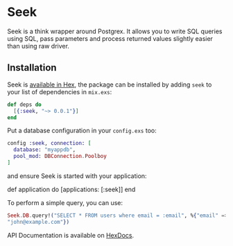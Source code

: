 # Seek

Seek is a think wrapper around Postgrex. It allows you to write SQL
queries using SQL, pass parameters and process returned values slightly
easier than using raw driver.

## Installation

Seek is [available in Hex](https://hex.pm/), the package can be installed
by adding `seek` to your list of dependencies in `mix.exs`:

```elixir
def deps do
  [{:seek, "~> 0.0.1"}]
end
```

Put a database configuration in your `config.exs` too:

```elixir
config :seek, connection: [
  database: "myappdb",
  pool_mod: DBConnection.Poolboy
]
```

and ensure Seek is started with your application:

def application do
  [applications: [:seek]]
end


To perform a simple query, you can use:

```elixir
Seek.DB.query!("SELECT * FROM users where email = :email", %{"email" =>
"john@example.com"})
```

API Documentation is available on [HexDocs](https://hexdocs.pm/seek).

